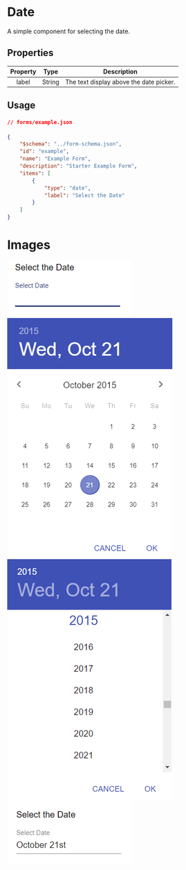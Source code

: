# Date
A simple component for selecting the date.

## Properties

| Property |  Type  |               Description               |
|:--------:|:------:|:---------------------------------------:|
|   label  | String | The text display above the date picker. |

## Usage
```json
// forms/example.json

{
    "$schema": "../form-schema.json",
    "id": "example",
    "name": "Example Form",
    "description": "Starter Example Form",
    "items": [
        {
            "type": "date",
            "label": "Select the Date"
        }
    ]
}
```

# Images
![](../img/date.png ":size=200%")
![](../img/date-calender.png ":size=200%")
![](../img/date-years.png ":size=200%")
![](../img/date-filled.png ":size=200%")
